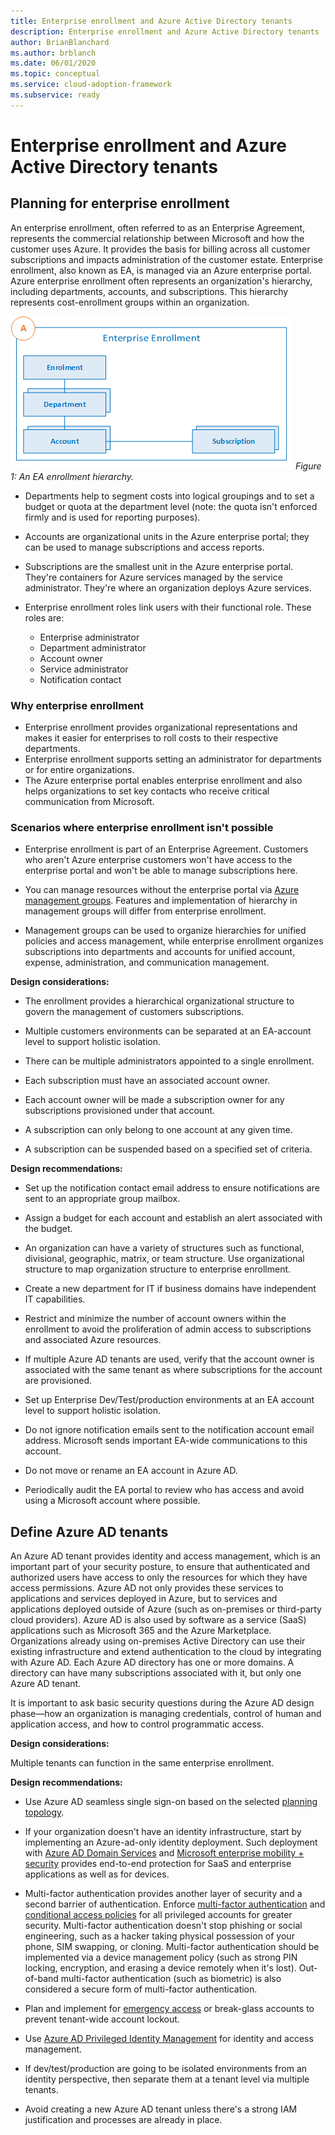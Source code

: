 ```yaml
---
title: Enterprise enrollment and Azure Active Directory tenants
description: Enterprise enrollment and Azure Active Directory tenants
author: BrianBlanchard
ms.author: brblanch
ms.date: 06/01/2020
ms.topic: conceptual
ms.service: cloud-adoption-framework
ms.subservice: ready
---
```


# Enterprise enrollment and Azure Active Directory tenants

## Planning for enterprise enrollment

An enterprise enrollment, often referred to as an Enterprise Agreement, represents the commercial relationship between Microsoft and how the customer uses Azure. It provides the basis for billing across all customer subscriptions and impacts administration of the customer estate. Enterprise enrollment, also known as EA, is managed via an Azure enterprise portal. Azure enterprise enrollment often represents an organization's hierarchy, including departments, accounts, and subscriptions. This hierarchy represents cost-enrollment groups within an organization.

![Azure EA hierarchies](./media/ea.png)
_Figure 1: An EA enrollment hierarchy._

- Departments help to segment costs into logical groupings and to set a budget or quota at the department level (note: the quota isn't enforced firmly and is used for reporting purposes).

- Accounts are organizational units in the Azure enterprise portal; they can be used to manage subscriptions and access reports.

- Subscriptions are the smallest unit in the Azure enterprise portal. They're containers for Azure services managed by the service administrator. They're where an organization deploys Azure services.

- Enterprise enrollment roles link users with their functional role. These roles are:
  - Enterprise administrator
  - Department administrator
  - Account owner
  - Service administrator
  - Notification contact

### Why enterprise enrollment

- Enterprise enrollment provides organizational representations and makes it easier for enterprises to roll costs to their respective departments.
- Enterprise enrollment supports setting an administrator for departments or for entire organizations.
- The Azure enterprise portal enables enterprise enrollment and also helps organizations to set key contacts who receive critical communication from Microsoft.

### Scenarios where enterprise enrollment isn't possible

- Enterprise enrollment is part of an Enterprise Agreement. Customers who aren't Azure enterprise customers won't have access to the enterprise portal and won't be able to manage subscriptions here.

- You can manage resources without the enterprise portal via [Azure management groups](https://docs.microsoft.com/azure/governance/management-groups/overview). Features and implementation of hierarchy in management groups will differ from enterprise enrollment.

- Management groups can be used to organize hierarchies for unified policies and access management, while enterprise enrollment organizes subscriptions into departments and accounts for unified account, expense, administration, and communication management.

**Design considerations:**

- The enrollment provides a hierarchical organizational structure to govern the management of customers subscriptions.

- Multiple customers environments can be separated at an EA-account level to support holistic isolation.

- There can be multiple administrators appointed to a single enrollment.

- Each subscription must have an associated account owner.

- Each account owner will be made a subscription owner for any subscriptions provisioned under that account.

- A subscription can only belong to one account at any given time.

- A subscription can be suspended based on a specified set of criteria.

**Design recommendations:**

- Set up the notification contact email address to ensure notifications are sent to an appropriate group mailbox.

- Assign a budget for each account and establish an alert associated with the budget.

- An organization can have a variety of structures such as functional, divisional, geographic, matrix, or team structure. Use organizational structure to map organization structure to enterprise enrollment.

- Create a new department for IT if business domains have independent IT capabilities.

- Restrict and minimize the number of account owners within the enrollment to avoid the proliferation of admin access to subscriptions and associated Azure resources.

- If multiple Azure AD tenants are used, verify that the account owner is associated with the same tenant as where subscriptions for the account are provisioned.

- Set up Enterprise Dev/Test/production environments at an EA account level to support holistic isolation.

- Do not ignore notification emails sent to the notification account email address. Microsoft sends important EA-wide communications to this account.

- Do not move or rename an EA account in Azure AD.

- Periodically audit the EA portal to review who has access and avoid using a Microsoft account where possible.

## Define Azure AD tenants

An Azure AD tenant provides identity and access management, which is an important part of your security posture, to ensure that authenticated and authorized users have access to only the resources for which they have access permissions. Azure AD not only provides these services to applications and services deployed in Azure, but to services and applications deployed outside of Azure (such as on-premises or third-party cloud providers). Azure AD is also used by software as a service (SaaS) applications such as Microsoft 365 and the Azure Marketplace. Organizations already using on-premises Active Directory can use their existing infrastructure and extend authentication to the cloud by integrating with Azure AD. Each Azure AD directory has one or more domains. A directory can have many subscriptions associated with it, but only one Azure AD tenant.

It is important to ask basic security questions during the Azure AD design phase&mdash;how an organization is managing credentials, control of human and application access, and how to control programmatic access.

**Design considerations:**

Multiple tenants can function in the same enterprise enrollment.

**Design recommendations:**

- Use Azure AD seamless single sign-on based on the selected [planning topology](https://docs.microsoft.com/azure/active-directory/hybrid/plan-connect-topologies).

- If your organization doesn't have an identity infrastructure, start by implementing an Azure-ad-only identity deployment. Such deployment with [Azure AD Domain Services](https://docs.microsoft.com/azure/active-directory-domain-services) and [Microsoft enterprise mobility + security](https://docs.microsoft.com/mem/intune/fundamentals/what-is-intune) provides end-to-end protection for SaaS and enterprise applications as well as for devices.

- Multi-factor authentication provides another layer of security and a second barrier of authentication. Enforce [multi-factor authentication](https://docs.microsoft.com/azure/active-directory/authentication/concept-mfa-howitworks) and [conditional access policies](https://docs.microsoft.com/azure/active-directory/conditional-access/overview) for all privileged accounts for greater security. Multi-factor authentication doesn't stop phishing or social engineering, such as a hacker taking physical possession of your phone, SIM swapping, or cloning. Multi-factor authentication should be implemented via a device management policy (such as strong PIN locking, encryption, and erasing a device remotely when it's lost). Out-of-band multi-factor authentication (such as biometric) is also considered a secure form of multi-factor authentication.

- Plan and implement for [emergency access](https://docs.microsoft.com/azure/active-directory/users-groups-roles/directory-emergency-access) or break-glass accounts to prevent tenant-wide account lockout.

- Use [Azure AD Privileged Identity Management](https://docs.microsoft.com/azure/active-directory/privileged-identity-management/pim-configure) for identity and access management.

- If dev/test/production are going to be isolated environments from an identity perspective, then separate them at a tenant level via multiple tenants.

- Avoid creating a new Azure AD tenant unless there's a strong IAM justification and processes are already in place.
